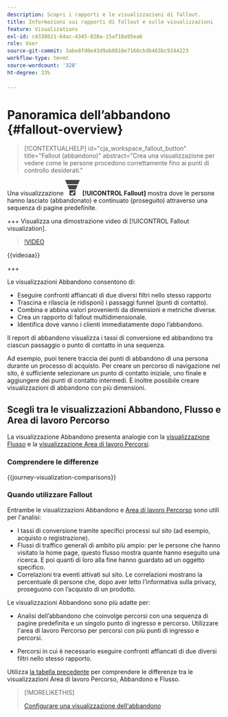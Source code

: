 ```yaml
---
description: Scopri i rapporti e le visualizzazioni di fallout.
title: Informazioni sui rapporti di fallout e sulle visualizzazioni
feature: Visualizations
exl-id: c4338821-64ac-4345-828a-15af18a95ea6
role: User
source-git-commit: 3abe8fd0e43d9ab8810e7166cbdb463bc9244223
workflow-type: tm+mt
source-wordcount: '328'
ht-degree: 33%

---
```


# Panoramica dell’abbandono {#fallout-overview}

<!-- markdownlint-disable MD034 -->

>[!CONTEXTUALHELP]
>id="cja_workspace_fallout_button"
>title="Fallout (abbandono)"
>abstract="Crea una visualizzazione per vedere come le persone procedono correttamente fino ai punti di controllo desiderati."

<!-- markdownlint-enable MD034 -->


Una visualizzazione ![ConversionFunnel](/help/assets/icons/ConversionFunnel.svg) **[!UICONTROL Fallout]** mostra dove le persone hanno lasciato (abbandonato) e continuato (proseguito) attraverso una sequenza di pagine predefinite.

+++ Visualizza una dimostrazione video di [!UICONTROL Fallout visualization].

>[!VIDEO](https://video.tv.adobe.com/v/345883/?quality=12)

{{videoaa}}

+++

Le visualizzazioni Abbandono consentono di:

* Eseguire confronti affiancati di due diversi filtri nello stesso rapporto
* Trascina e rilascia (e ridisponi) i passaggi funnel (punti di contatto).
* Combina e abbina valori provenienti da dimensioni e metriche diverse.
* Crea un rapporto di fallout multidimensionale.
* Identifica dove vanno i clienti immediatamente dopo l’abbandono.

Il report di abbandono visualizza i tassi di conversione ed abbandono tra ciascun passaggio o punto di contatto in una sequenza.

Ad esempio, puoi tenere traccia dei punti di abbandono di una persona durante un processo di acquisto. Per creare un percorso di navigazione nel sito, è sufficiente selezionare un punto di contatto iniziale, uno finale e aggiungere dei punti di contatto intermedi. È inoltre possibile creare visualizzazioni di abbandono con più dimensioni.

## Scegli tra le visualizzazioni Abbandono, Flusso e Area di lavoro Percorso

La visualizzazione Abbandono presenta analogie con la [visualizzazione Flusso](/help/analysis-workspace/visualizations/c-flow/flow.md) e la [visualizzazione Area di lavoro Percorsi](/help/analysis-workspace/visualizations/journey-canvas/journey-canvas.md).

### Comprendere le differenze

<!-- Information in this snippet is shared between Journey canvas, Fallout, and Flow visualization docs -->

{{journey-visualization-comparisons}}

### Quando utilizzare Fallout

Entrambe le visualizzazioni Abbandono e [Area di lavoro Percorso](/help/analysis-workspace/visualizations/journey-canvas/journey-canvas.md) sono utili per l&#39;analisi:

* I tassi di conversione tramite specifici processi sul sito (ad esempio, acquisto o registrazione).
* Flussi di traffico generali di ambito più ampio: per le persone che hanno visitato la home page, questo flusso mostra quante hanno eseguito una ricerca. E poi quanti di loro alla fine hanno guardato ad un oggetto specifico.
* Correlazioni tra eventi attivati sul sito. Le correlazioni mostrano la percentuale di persone che, dopo aver letto l’informativa sulla privacy, proseguono con l’acquisto di un prodotto.

Le visualizzazioni Abbandono sono più adatte per:

* Analisi dell’abbandono che coinvolge percorsi con una sequenza di pagine predefinita e un singolo punto di ingresso e percorso. Utilizzare l&#39;area di lavoro Percorso per percorsi con più punti di ingresso e percorsi.

* Percorsi in cui è necessario eseguire confronti affiancati di due diversi filtri nello stesso rapporto.

Utilizza [la tabella precedente](#understand-the-differences) per comprendere le differenze tra le visualizzazioni Area di lavoro Percorso, Abbandono e Flusso.

>[!MORELIKETHIS]
>
>[Configurare una visualizzazione dell&#39;abbandono](configuring-fallout.md)




